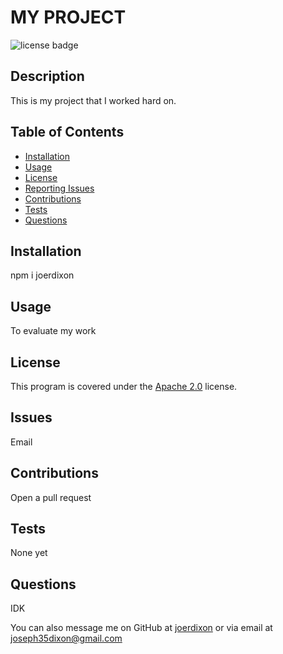 
# MY PROJECT

![license badge](https://img.shields.io/badge/License-Apache%202.0-red)

## Description
    
This is my project that I worked hard on.

## Table of Contents

- [Installation](#installation)
- [Usage](#usage)
- [License](#license) 
- [Reporting Issues](#issues) 
- [Contributions](#contributions) 
- [Tests](#tests) 
- [Questions](#questions) 

## Installation
    
npm i joerdixon

## Usage
    
To evaluate my work

## License

This program is covered under the [Apache 2.0](https://opensource.org/licenses/Apache-2.0) license.
    
## Issues
    
Email
    
## Contributions
    
Open a pull request

## Tests

None yet

## Questions

IDK

You can also message me on GitHub at [joerdixon](https://github.com/joerdixon) or via email at joseph35dixon@gmail.com